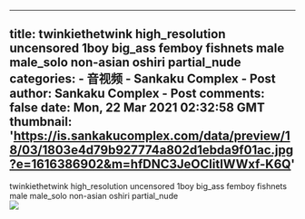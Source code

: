 
---
title: twinkiethetwink high_resolution uncensored 1boy big_ass femboy fishnets male male_solo non-asian oshiri partial_nude
categories: 
    - 音视频
    - Sankaku Complex - Post
author: Sankaku Complex - Post
comments: false
date: Mon, 22 Mar 2021 02:32:58 GMT
thumbnail: 'https://is.sankakucomplex.com/data/preview/18/03/1803e4d79b927774a802d1ebda9f01ac.jpg?e=1616386902&m=hfDNC3JeOClitIWWxf-K6Q'
---

<div>   
twinkiethetwink high_resolution uncensored 1boy big_ass femboy fishnets male male_solo non-asian oshiri partial_nude<br> <div xmlns="http://www.w3.org/1999/xhtml"> <a title="twinkiethetwink high_resolution uncensored 1boy big_ass femboy fishnets male male_solo non-asian oshiri partial_nude" target="_blank" href="https://idol.sankakucomplex.com/post/show/767947"> <img src="https://is.sankakucomplex.com/data/preview/18/03/1803e4d79b927774a802d1ebda9f01ac.jpg?e=1616386902&m=hfDNC3JeOClitIWWxf-K6Q" referrerpolicy="no-referrer"> </a> </div>   
</div>
            